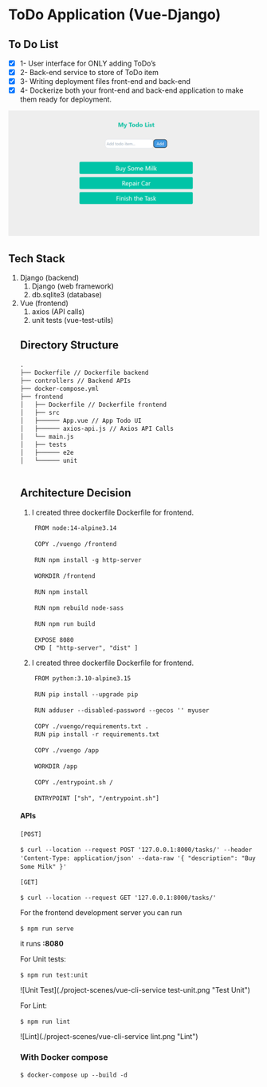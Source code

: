 # ToDo Application (Vue-Django)

## To Do List

- [x] 1- User interface for ONLY adding ToDo’s
- [x] 2- Back-end service to store of ToDo item
- [x] 3- Writing deployment files front-end and back-end
- [x] 4- Dockerize both your front-end and back-end application to make them ready for deployment.

![Todo Component](./project-scenes/main-scene.png "PageHeader Component")

## Tech Stack

<ol>
<li>Django (backend)
    <ol>
        <li>Django (web framework)</li>
        <li>db.sqlite3 (database)</li>
    </ol>
</li>

<li> Vue (frontend) 
    <ol>
        <li>axios (API calls)</li>
        <li>unit tests (vue-test-utils)</li>
    </ol>
</li>

## Directory Structure
```
.
├── Dockerfile // Dockerfile backend
├── controllers // Backend APIs
├── docker-compose.yml 
├── frontend
│   ├── Dockerfile // Dockerfile frontend
│   ├── src
│   ├────── App.vue // App Todo UI
│   ├────── axios-api.js // Axios API Calls
│   └── main.js
│   ├── tests
│   ├────── e2e
│   └────── unit


```

## Architecture Decision

1. I created three dockerfile Dockerfile for frontend.

```
    FROM node:14-alpine3.14

    COPY ./vuengo /frontend

    RUN npm install -g http-server

    WORKDIR /frontend

    RUN npm install

    RUN npm rebuild node-sass

    RUN npm run build

    EXPOSE 8080
    CMD [ "http-server", "dist" ]
```
2. I created three dockerfile Dockerfile for frontend.
 
```
    FROM python:3.10-alpine3.15

    RUN pip install --upgrade pip

    RUN adduser --disabled-password --gecos '' myuser

    COPY ./vuengo/requirements.txt .
    RUN pip install -r requirements.txt

    COPY ./vuengo /app

    WORKDIR /app

    COPY ./entrypoint.sh /

    ENTRYPOINT ["sh", "/entrypoint.sh"]
```

#### APIs

`[POST]`

`$ curl --location --request POST '127.0.0.1:8000/tasks/' --header 'Content-Type: application/json' --data-raw '{ "description": "Buy Some Milk" }'`

`[GET]`

`$ curl --location --request GET '127.0.0.1:8000/tasks/'`


For the frontend development server you can run 

`$ npm run serve` 

it runs **:8080**

For Unit tests:

`$ npm run test:unit`

![Unit Test](./project-scenes/vue-cli-service test-unit.png "Test Unit")
    
For Lint:

`$ npm run lint`
    
![Lint](./project-scenes/vue-cli-service lint.png "Lint")

### With Docker compose

`$ docker-compose up --build -d`  
